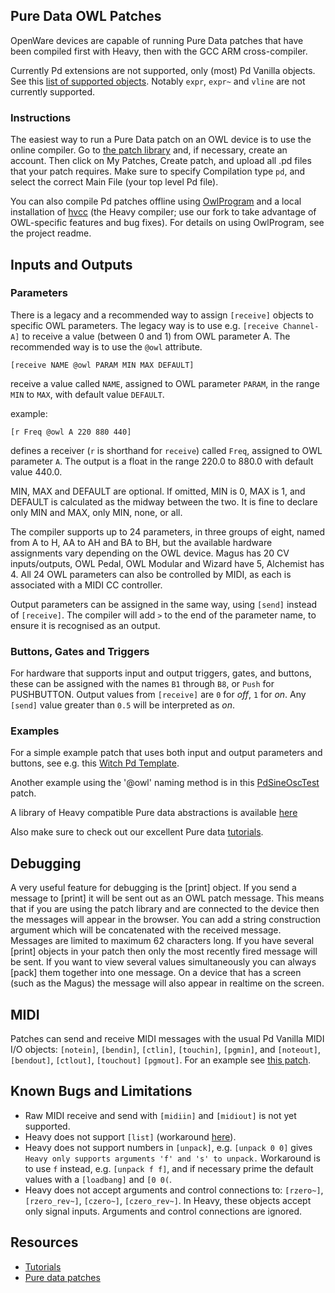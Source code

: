 ## Pure Data OWL Patches

OpenWare devices are capable of running Pure Data patches that have been compiled first with Heavy, then with the GCC ARM cross-compiler.

Currently Pd extensions are not supported, only (most) Pd Vanilla objects. See this [list of supported objects](SupportedObjects.md). Notably `expr`, `expr~` and `vline` are not currently supported.

### Instructions
The easiest way to run a Pure Data patch on an OWL device is to use the online compiler. Go to [the patch library](https://www.rebeltech.org/patch-library/patches/my-patches/) and, if necessary, create an account. Then click on My Patches, Create patch, and upload all .pd files that your patch requires. Make sure to specify Compilation type `pd`, and select the correct Main File (your top level Pd file).

You can also compile Pd patches offline using [OwlProgram](https://github.com/pingdynasty/OwlProgram) and a local installation of [hvcc](https://github.com/pingdynasty/hvcc.git) (the Heavy compiler; use our fork to take advantage of OWL-specific features and bug fixes). For details on using OwlProgram, see the project readme.

## Inputs and Outputs

### Parameters
There is a legacy and a recommended way to assign `[receive]` objects to specific OWL parameters. The legacy way is to use e.g. `[receive Channel-A]` to receive a value (between 0 and 1) from OWL parameter A. The recommended way is to use the `@owl` attribute.

    [receive NAME @owl PARAM MIN MAX DEFAULT]

receive a value called `NAME`, assigned to OWL parameter `PARAM`, in the range `MIN` to `MAX`, with default value `DEFAULT`.

example:

    [r Freq @owl A 220 880 440]

defines a receiver (`r` is shorthand for `receive`) called `Freq`, assigned to OWL parameter `A`. The output is a float in the range 220.0 to 880.0 with default value 440.0.

MIN, MAX and DEFAULT are optional. If omitted, MIN is 0, MAX is 1, and DEFAULT is calculated as the midway between the two. It is fine to declare only MIN and MAX, only MIN, none, or all.

The compiler supports up to 24 parameters, in three groups of eight, named from A to H, AA to AH and BA to BH, but the available hardware assignments vary depending on the OWL device. Magus has 20 CV inputs/outputs, OWL Pedal, OWL Modular and Wizard have 5, Alchemist has 4. All 24 OWL parameters can also be controlled by MIDI, as each is associated with a MIDI CC controller.

Output parameters can be assigned in the same way, using `[send]` instead of `[receive]`. The compiler will add `>` to the end of the parameter name, to ensure it is recognised as an output.

### Buttons, Gates and Triggers
For hardware that supports input and output triggers, gates, and buttons, these can be assigned with the names `B1` through `B8`, or `Push` for PUSHBUTTON. Output values from `[receive]` are `0` for *off*, `1` for *on*. Any `[send]` value greater than `0.5` will be interpreted as *on*. 

### Examples

For a simple example patch that uses both input and output parameters and buttons, see e.g. this [Witch Pd Template](https://www.rebeltech.org/patch-library/patch/Witch_Template).

Another example using the '@owl' naming method is in this [PdSineOscTest](https://www.rebeltech.org/patch-library/patch/PdSineOscTest) patch.

A library of Heavy compatible Pure data abstractions is available [here](https://github.com/enzienaudio/heavylib)

Also make sure to check out our excellent Pure data [tutorials](https://www.rebeltech.org/tutorials/).

## Debugging

A very useful feature for debugging is the [print] object. If you send a message to [print] it will be sent out as an OWL patch message. This means that if you are using the patch library and are connected to the device then the messages will appear in the browser. You can add a string construction argument which will be concatenated with the received message.
Messages are limited to maximum 62 characters long. If you have several [print] objects in your patch then only the most recently fired message will be sent. If you want to view several values simultaneously you can always [pack] them together into one message. On a device that has a screen (such as the Magus) the message will also appear in realtime on the screen.


## MIDI

Patches can send and receive MIDI messages with the usual Pd Vanilla MIDI I/O objects: `[notein]`, `[bendin]`, `[ctlin]`, `[touchin]`, `[pgmin]`, and `[noteout]`, `[bendout]`, `[ctlout]`, `[touchout]` `[pgmout]`.
For an example see [this patch](https://www.rebeltech.org/patch-library/patch/PD_MIDI).

## Known Bugs and Limitations

* Raw MIDI receive and send with `[midiin]` and `[midiout]` is not yet supported.
* Heavy does not support `[list]` (workaround [here](https://forum.pdpatchrepo.info/topic/12820/replacement-for-list/3)).
* Heavy does not support numbers in `[unpack]`, e.g. `[unpack 0 0]` gives `Heavy only supports arguments 'f' and 's' to unpack.` Workaround is to use `f` instead, e.g. `[unpack f f]`, and if necessary prime the default values with a `[loadbang]` and `[0 0(`.
* Heavy does not accept arguments and control connections to: `[rzero~]`, `[rzero_rev~]`, `[czero~]`, `[czero_rev~]`. In Heavy, these objects accept only signal inputs. Arguments and control connections are ignored.


## Resources

* [Tutorials](https://www.rebeltech.org/tutorials/)
* [Pure data patches](https://www.rebeltech.org/patch-library/patches/tags/Pure%20Data)